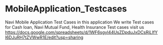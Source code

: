 # MobileApplication_Testcases
Navi Mobile Application Test Cases in this application We write Test cases for Cash loan, Navi Mutual Fund, Health Insurance Test cases  visit us  https://docs.google.com/spreadsheets/d/1WF6sgyl44UsZDpduJxDCsRjLIfYl6DJuRH7tZVWwR1E/edit?usp=sharing
